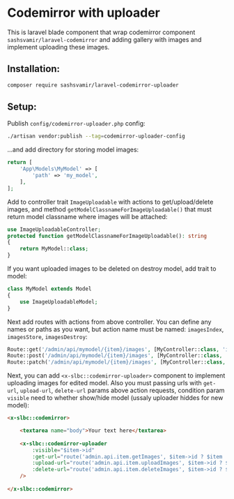 # Codemirror with uploader

This is laravel blade component that wrap codemirror component `sashsvamir/laravel-codemirror`
and adding gallery with images and implement uploading these images.



## Installation:
```sh
composer require sashsvamir/laravel-codemirror-uploader
```



## Setup:


Publish `config/codemirror-uploader.php` config:
```sh
./artisan vendor:publish --tag=codemirror-uploader-config
```
...and add directory for storing model images:
```php
return [
    'App\Models\MyModel' => [
        'path' => 'my_model',
    ],
];
```



Add to controller trait `ImageUploadable` with actions to get/upload/delete images,
and method `getModelClassnameForImageUploadable()` that must return model classname where images will be attached:
```php
use ImageUploadableController;
protected function getModelClassnameForImageUploadable(): string
{
    return MyModel::class;
}
```


If you want uploaded images to be deleted on destroy model, add trait to model:
```php
class MyModel extends Model
{
    use ImageUploadableModel;
}
```




Next add routes with actions from above controller.
You can define any names or paths as you want, but action name must be named: `imagesIndex`, `imagesStore`, `imagesDestroy`:
```php
Route::get('/admin/api/mymodel/{item}/images', [MyController::class, 'imagesIndex'])->name('admin.api.mymodel.getImages');
Route::post('/admin/api/mymodel/{item}/images', [MyController::class, 'imagesStore'])->name('admin.api.mymodel.uploadImages');
Route::patch('/admin/api/mymodel/{item}/images', [MyController::class, 'imagesDestroy'])->name('admin.api.mymodel.deleteImages');
```


Next, you can add `<x-slbc::codemirror-uploader>` component to implement uploading images for edited model.
Also you must passing urls with `get-url`, `upload-url`, `delete-url` params above action requests,
condition param `visible` need to whether show/hide model (ussaly uploader hiddes for new model):
```html
<x-slbc::codemirror>

    <textarea name="body">Your text here</textarea>
    
    <x-slbc::codemirror-uploader
        :visible="$item->id"
        :get-url="route('admin.api.item.getImages', $item->id ? $item : 0)"
        :upload-url="route('admin.api.item.uploadImages', $item->id ? $item : 0)"
        :delete-url="route('admin.api.item.deleteImages', $item->id ? $item : 0)"
    />
    
</x-slbc::codemirror>
```



